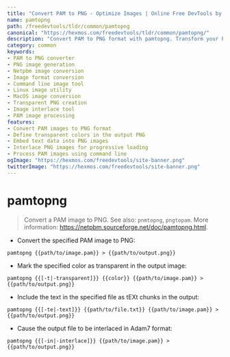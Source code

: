 ```yaml
---
title: "Convert PAM to PNG - Optimize Images | Online Free DevTools by Hexmos"
name: pamtopng
path: /freedevtools/tldr/common/pamtopng
canonical: "https://hexmos.com/freedevtools/tldr/common/pamtopng/"
description: "Convert PAM to PNG format with pamtopng. Transform your Portable Arbitrary Map images to PNG online, customize transparency, and optimize for web use. Free online tool, no registration required."
category: common
keywords:
- PAM to PNG converter
- PNG image generation
- Netpbm image conversion
- Image format conversion
- Command line image tool
- Linux image utility
- MacOS image conversion
- Transparent PNG creation
- Image interlace tool
- PAM image processing
features:
- Convert PAM images to PNG format
- Define transparent colors in the output PNG
- Embed text data into PNG images
- Interlace PNG images for progressive loading
- Process PAM images using command line
ogImage: "https://hexmos.com/freedevtools/site-banner.png"
twitterImage: "https://hexmos.com/freedevtools/site-banner.png"
---
```


# pamtopng

> Convert a PAM image to PNG.
> See also: `pnmtopng`, `pngtopam`.
> More information: <https://netpbm.sourceforge.net/doc/pamtopng.html>.

- Convert the specified PAM image to PNG:

`pamtopng {{path/to/image.pam}} > {{path/to/output.png}}`

- Mark the specified color as transparent in the output image:

`pamtopng {{[-t|-transparent]}} {{color}} {{path/to/image.pam}} > {{path/to/output.png}}`

- Include the text in the specified file as tEXt chunks in the output:

`pamtopng {{[-te|-text]}} {{path/to/file.txt}} {{path/to/image.pam}} > {{path/to/output.png}}`

- Cause the output file to be interlaced in Adam7 format:

`pamtopng {{[-in|-interlace]}} {{path/to/image.pam}} > {{path/to/output.png}}`
